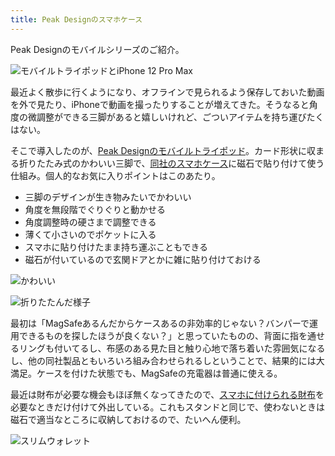 ```yaml
---
title: Peak Designのスマホケース
---
```

Peak Designのモバイルシリーズのご紹介。

![](https://lh4.googleusercontent.com/pWet0HDAzdu-68XsFxe7iSTjsMLhfUjzvsc4WWPf0drovUPCV5zyD-LviqOXkp65aav2lpn9pqLGNz4g9uPd_c2LUdQfnwUg6y6taWqhbHZnS_mi6osTgYptmB3xq7QoLcPB0VdjzJtJ8arJOM7lFsy0u-1-VBnzTDpz3gUsJFAWbhnzyYXrfI4Pk4Qq "モバイルトライポッドとiPhone 12 Pro Max")

最近よく散歩に行くようになり、オフラインで見られるよう保存しておいた動画を外で見たり、iPhoneで動画を撮ったりすることが増えてきた。そうなると角度の微調整ができる三脚があると嬉しいけれど、ごついアイテムを持ち運びたくはない。

そこで導入したのが、[Peak Designのモバイルトライポッド](https://www.amazon.co.jp/dp/B09FRZPLL3)。カード形状に収まる折りたたみ式のかわいい三脚で、[同社のスマホケース](https://www.amazon.co.jp/dp/B09FP3HP7Z?)に磁石で貼り付けて使う仕組み。個人的なお気に入りポイントはこのあたり。

*   三脚のデザインが生き物みたいでかわいい
*   角度を無段階でぐりぐりと動かせる
*   角度調整時の硬さまで調整できる
*   薄くて小さいのでポケットに入る
*   スマホに貼り付けたまま持ち運ぶこともできる
*   磁石が付いているので玄関ドアとかに雑に貼り付けておける

![](https://lh4.googleusercontent.com/P9AB6JfUPrAF2rMgplz-ZizwNLSMW0NBrKkdxJYzLgS7aexeTwIlGhM8hqMEZ174pzMZy4pwKPI8n0gmKeJ1GNgnD_BYv3qEOXb_y7H1f4pam0yMBfx7TAl8XzhMMyniAx1Pe6j0jlk4OIOtxY164KO9x5AzqSb8PWim4whRHmxEaR97pgb_wQq0SU-e "かわいい")

![](https://lh5.googleusercontent.com/l9FFvxf_1yx2XjXKr2vF79M285yzvbUNCEhcIo2hhvLdWOlUcLkw3vTIB7WoXQ9SK5ur7S7BD2DcuoNcvd44NWZ6TxkmlNED6F-ybjFmq5xJvD3Sw8lMKGv6xfvNXubOils1J0C3yvvGj4K_fkw25-c3bo843Zq98m4D1iZKtPeesKsfEgE1CaumZe9h "折りたたんだ様子")

最初は「MagSafeあるんだからケースあるの非効率的じゃない？バンパーで運用できるものを探したほうが良くない？」と思っていたものの、背面に指を通せるリングも付いてるし、布感のある見た目と触り心地で落ち着いた雰囲気になるし、他の同社製品ともいろいろ組み合わせられるしということで、結果的には大満足。ケースを付けた状態でも、MagSafeの充電器は普通に使える。

最近は財布が必要な機会もほぼ無くなってきたので、[スマホに付けられる財布](https://www.amazon.co.jp/dp/B09FSGW671)を必要なときだけ付けて外出している。これもスタンドと同じで、使わないときは磁石で適当なところに収納しておけるので、たいへん便利。

![](https://lh3.googleusercontent.com/vuJaAo2BJRH40ND8-MX-ab1fyslsCpnVF9qXKR1uFewW91CkLGtcjyURoInG6FSVrfXMKXJdrB_2z59un1PiANbKLzmYr6YDQfWnHYtvqKOAo7wl2A476xtNQO9kvGOo3dTBf1ZAwEJ29PhtNTE_zUiC5WE8Txy6hElSEoaid7Wg4_IhQZ3YM2YN8YXs "スリムウォレット")

